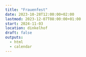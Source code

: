```yaml
---
title: "Frauenfest"
date: 2023-10-28T12:00:00+02:00
lastmod: 2023-12-07T08:00:00+01:00
start: 2024-11-03
location: dinkelhof
draft: false
outputs:
  - html
  - calendar
---
```


